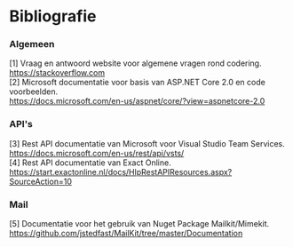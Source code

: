 # Bibliografie


### Algemeen
[1] Vraag en antwoord website voor algemene vragen rond codering.<br/>
https://stackoverflow.com <br/>
[2] Microsoft documentatie voor basis van ASP.NET Core 2.0 en code voorbeelden.<br/>
https://docs.microsoft.com/en-us/aspnet/core/?view=aspnetcore-2.0

### API's
[3] Rest API documentatie van Microsoft voor Visual Studio Team Services. <br/>
https://docs.microsoft.com/en-us/rest/api/vsts/ <br/>
[4] Rest API documentatie van Exact Online. <br/>
https://start.exactonline.nl/docs/HlpRestAPIResources.aspx?SourceAction=10 <br/>

### Mail
[5] Documentatie voor het gebruik van Nuget Package Mailkit/Mimekit. <br/>
https://github.com/jstedfast/MailKit/tree/master/Documentation

